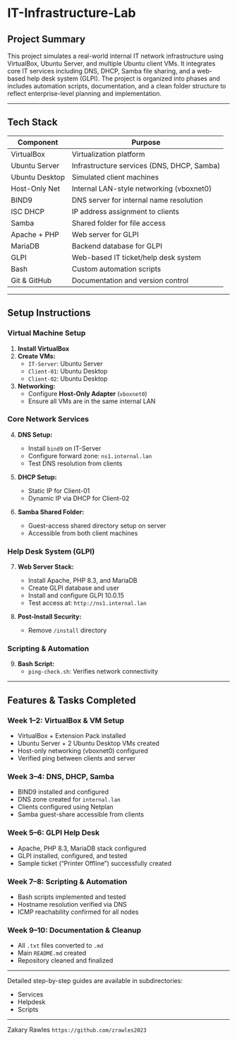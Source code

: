 # IT-Infrastructure-Lab

## Project Summary

This project simulates a real-world internal IT network infrastructure using VirtualBox, Ubuntu Server, and multiple Ubuntu client VMs. It integrates core IT services including DNS, DHCP, Samba file sharing, and a web-based help desk system (GLPI). The project is organized into phases and includes automation scripts, documentation, and a clean folder structure to reflect enterprise-level planning and implementation.

---

## Tech Stack

| Component      | Purpose                                       |
| -------------- | --------------------------------------------- |
| VirtualBox     | Virtualization platform                       |
| Ubuntu Server  | Infrastructure services (DNS, DHCP, Samba)    |
| Ubuntu Desktop | Simulated client machines                     |
| Host-Only Net  | Internal LAN-style networking (vboxnet0)      |
| BIND9          | DNS server for internal name resolution       |
| ISC DHCP       | IP address assignment to clients              |
| Samba          | Shared folder for file access                 |
| Apache + PHP   | Web server for GLPI                           |
| MariaDB        | Backend database for GLPI                     |
| GLPI           | Web-based IT ticket/help desk system          |
| Bash           | Custom automation scripts                     |
| Git & GitHub   | Documentation and version control             |

---

##  Setup Instructions

### Virtual Machine Setup
1. **Install VirtualBox**
2. **Create VMs:**
   - `IT-Server`: Ubuntu Server
   - `Client-01`: Ubuntu Desktop
   - `Client-02`: Ubuntu Desktop
3. **Networking:**
   - Configure **Host-Only Adapter** (`vboxnet0`)
   - Ensure all VMs are in the same internal LAN

###  Core Network Services
4. **DNS Setup:**
   - Install `bind9` on IT-Server
   - Configure forward zone: `ns1.internal.lan`
   - Test DNS resolution from clients

5. **DHCP Setup:**
   - Static IP for Client-01
   - Dynamic IP via DHCP for Client-02

6. **Samba Shared Folder:**
   - Guest-access shared directory setup on server
   - Accessible from both client machines

###  Help Desk System (GLPI)
7. **Web Server Stack:**
   - Install Apache, PHP 8.3, and MariaDB
   - Create GLPI database and user
   - Install and configure GLPI 10.0.15
   - Test access at: `http://ns1.internal.lan`

8. **Post-Install Security:**
   - Remove `/install` directory

###  Scripting & Automation
9. **Bash Script:**
   - `ping-check.sh`: Verifies network connectivity

---

## Features & Tasks Completed

### Week 1–2: VirtualBox & VM Setup
- VirtualBox + Extension Pack installed
- Ubuntu Server + 2 Ubuntu Desktop VMs created
- Host-only networking (vboxnet0) configured
- Verified ping between clients and server

### Week 3–4: DNS, DHCP, Samba
- BIND9 installed and configured
- DNS zone created for `internal.lan`
- Clients configured using Netplan
- Samba guest-share accessible from clients

### Week 5–6: GLPI Help Desk
- Apache, PHP 8.3, MariaDB stack configured
- GLPI installed, configured, and tested
- Sample ticket (“Printer Offline”) successfully created

### Week 7–8: Scripting & Automation
- Bash scripts implemented and tested
- Hostname resolution verified via DNS
- ICMP reachability confirmed for all nodes

### Week 9–10: Documentation & Cleanup
- All `.txt` files converted to `.md`
- Main `README.md` created
- Repository cleaned and finalized

---

 Detailed step-by-step guides are available in subdirectories:
- Services
- Helpdesk
- Scripts

---

Zakary Rawles 
`https://github.com/zrawles2023`


